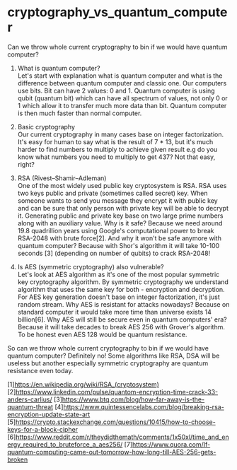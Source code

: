 # cryptography_vs_quantum_computer

Can we throw whole current cryptography to bin if we would have quantum computer?

1. What is quantum computer?<br>
Let's start with explanation what is quantum computer and what is the difference between quantum computer and classic one.
Our computers use bits. Bit can have 2 values: 0 and 1. Quantum computer is using qubit (quantum bit) which can have all spectrum of values, not only 0 or 1 which
allow it to transfer much more data than bit. Quantum computer is then much faster than normal computer.

2. Basic cryptography<br>
Our current cryptography in many cases base on integer factorization. It's easy for human to say what is the result of 7 * 13,
but it's much harder to find numbers to multiply to achieve given result e.g do you know what numbers you need to multiply to get 437? 
Not that easy, right?

3. RSA (Rivest–Shamir–Adleman)<br>
One of the most widely used public key cryptosystem is RSA. RSA uses two keys public and private (sometimes called secret) key. 
When someone wants to send you message they encrypt it with public key and can be sure that only person with private key will be able to decrypt it.
Generating public and private key base on two large prime numbers along with an auxiliary value.
Why is it safe? Because we need around 19.8 quadrillion years using Google's computational power to break RSA-2048 with brute force[2].
And why it won't be safe anymore with quantum computer? Because with Shor's algorithm it will take 10-100 seconds [3] (depending on number of qubits) to crack RSA-2048!

4. Is AES (symmetric cryptography) also vulnerable?<br>
Let's look at AES algorithm as it's one of the most popular symmetric key cryptography algorithm. By symmetric cryptography we understand 
algorithm that uses the same key for both - encryption and decryption. 
For AES key generation doesn't base on integer factorization, it's just random stream.
Why AES is resistant for attacks nowadays? Because on standard computer it would take more time than universe exists 14 billion[6].
Why AES will still be secure even in quantum computers' era? Because it will take decades to break AES 256 with Grover's algorithm.
To be honest even AES 128 would be quantum resistance.

So can we throw whole current cryptography to bin if we would have quantum computer? Definitely no!
Some algorithms like RSA, DSA will be useless but another especially symmetric cryptography are quantum resistance even today.


[1]https://en.wikipedia.org/wiki/RSA_(cryptosystem)
[2]https://www.linkedin.com/pulse/quantom-encryption-time-crack-33-anders-carlius/
[3]https://www.btq.com/blog/how-far-away-is-the-quantum-threat
[4]https://www.quintessencelabs.com/blog/breaking-rsa-encryption-update-state-art
[5]https://crypto.stackexchange.com/questions/10415/how-to-choose-keys-for-a-block-cipher
[6]https://www.reddit.com/r/theydidthemath/comments/1x50xl/time_and_energy_required_to_bruteforce_a_aes256/
[7]https://www.quora.com/If-quantum-computing-came-out-tomorrow-how-long-till-AES-256-gets-broken

